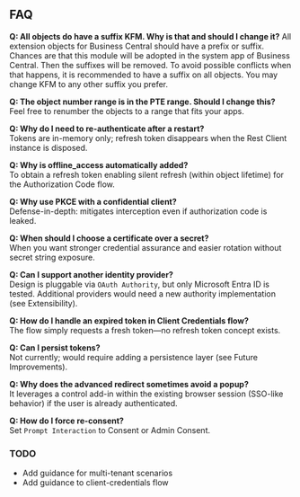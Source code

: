 ## FAQ

**Q: All objects do have a suffix KFM. Why is that and should I change it?**
All extension objects for Business Central should have a prefix or suffix. Chances are that this module will be adopted in the system app of Business Central. Then the suffixes will be removed. To avoid possible conflicts when that happens, it is recommended to have a suffix on all objects. You may change KFM to any other suffix you prefer. 

**Q: The object number range is in the PTE range. Should I change this?**
Feel free to renumber the objects to a range that fits your apps.

**Q: Why do I need to re-authenticate after a restart?**  
Tokens are in-memory only; refresh token disappears when the Rest Client instance is disposed.

**Q: Why is offline_access automatically added?**  
To obtain a refresh token enabling silent refresh (within object lifetime) for the Authorization Code flow.

**Q: Why use PKCE with a confidential client?**  
Defense-in-depth: mitigates interception even if authorization code is leaked.

**Q: When should I choose a certificate over a secret?**  
When you want stronger credential assurance and easier rotation without secret string exposure.

**Q: Can I support another identity provider?**  
Design is pluggable via `OAuth Authority`, but only Microsoft Entra ID is tested. Additional providers would need a new authority implementation (see Extensibility).

**Q: How do I handle an expired token in Client Credentials flow?**  
The flow simply requests a fresh token—no refresh token concept exists.

**Q: Can I persist tokens?**  
Not currently; would require adding a persistence layer (see Future Improvements).

**Q: Why does the advanced redirect sometimes avoid a popup?**  
It leverages a control add-in within the existing browser session (SSO-like behavior) if the user is already authenticated.

**Q: How do I force re-consent?**  
Set `Prompt Interaction` to Consent or Admin Consent.

### TODO
- Add guidance for multi-tenant scenarios
- Add guidance to client-credentials flow
